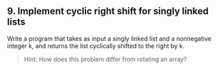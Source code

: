 ## 9. Implement cyclic right shift for singly linked lists

Write a program that takes as input a singly linked list and a nonnegative integer k, and returns the list cyclically shifted to the right by k.

> Hint: How does this problem differ from rotating an array?
